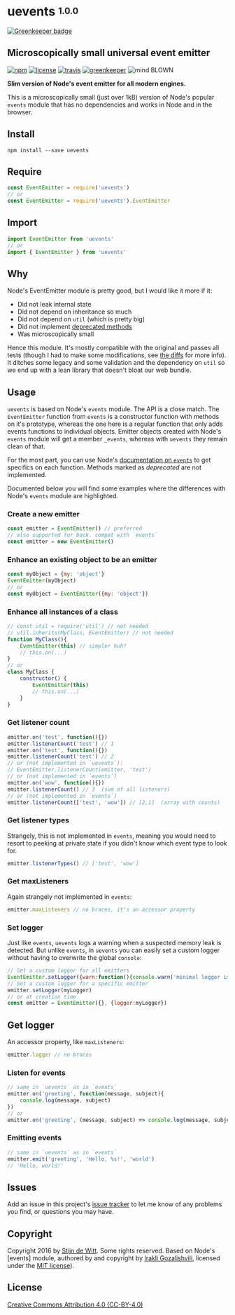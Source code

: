 # uevents <sup><sub>1.0.0</sub></sup>

[![Greenkeeper badge](https://badges.greenkeeper.io/Download/uevents.svg)](https://greenkeeper.io/)

## Microscopically small universal event emitter

[![npm](https://img.shields.io/npm/v/uevents.svg)](https://npmjs.com/package/uevents)
[![license](https://img.shields.io/npm/l/uevents.svg)](https://creativecommons.org/licenses/by/4.0/)
[![travis](https://img.shields.io/travis/Download/uevents.svg)](https://travis-ci.org/Download/uevents)
[![greenkeeper](https://img.shields.io/david/Download/uevents.svg)](https://greenkeeper.io/)
![mind BLOWN](https://img.shields.io/badge/mind-BLOWN-ff69b4.svg)

**Slim version of Node's event emitter for all modern engines.**

This is a microscopically small (just over 1kB) version of Node's
popular `events` module that has no dependencies and works in 
Node and in the browser.

## Install ##

```
npm install --save uevents
```

## Require ##

```js
const EventEmitter = require('uevents')
// or
const EventEmitter = require('uevents').EventEmitter
```

## Import

```js
import EventEmitter from 'uevents'
// or
import { EventEmitter } from 'uevents'
```
## Why
Node's EventEmitter module is pretty good, but I would like it more if it:

* Did not leak internal state
* Did not depend on inheritance so much
* Did not depend on `util` (which is pretty big)
* Did not implement [deprecated methods](https://nodejs.org/api/events.html#events_eventemitter_listenercount_emitter_eventname)
* Was microscopically small

Hence this module. It's mostly compatible with the original and passes all
tests (though I had to make some modifications,
see [the diffs](https://github.com/Download/uevents/commit/5183787756773699e92180018ece0d786bca1087)
for more info).
It ditches some legacy and some validation and the dependency on `util` so
we end up with a lean library that doesn't bloat our web bundle.

## Usage ##
`uevents` is based on Node's `events` module. The API is a close match.
The `EventEmitter` function from `events` is a constructor function with methods
on it's prototype, whereas the one here is a regular function that only adds
events functions to individual objects. Emitter objects created with Node's
`events` module will get a member `_events`, whereas with `uevents` they remain
clean of that.

For the most part, you can use Node's
[documentation on `events`](http://nodejs.org/api/events.html) to get specifics
on each function. Methods marked as *deprecated* are not implemented.

Documented below you will find some examples where the differences with Node's
`events` module are highlighted.

### Create a new emitter
```js
const emitter = EventEmitter() // preferred
// also supported for back. compat with `events`
const emitter = new EventEmitter()
```
### Enhance an existing object to be an emitter
```js
const myObject = {my: 'object'}
EventEmitter(myObject)
// or
const myObject = EventEmitter({my: 'object'})
```
### Enhance all instances of a class
```js
// const util = require('util') // not needed
// util.inherits(MyClass, EventEmitter) // not needed
function MyClass(){
	EventEmitter(this) // simpler huh?
	// this.on(...)
}
// or
class MyClass {
	constructor() {
		EventEmitter(this)
		// this.on(...)
	}
}
```
### Get listener count
```js
emitter.on('test', function(){})
emitter.listenerCount('test') // 1
emitter.on('test', function(){})
emitter.listenerCount('test') // 2
// or (not implemented in `uevents`):
// EventEmitter.listenerCount(emitter, 'test')
// or (not implemented in `events`)
emitter.on('wow', function(){})
emitter.listenerCount() // 3  (sum of all listeners)
// or (not implemented in `events`)
emitter.listenerCount(['test', 'wow']) // [2,1]  (array with counts)
```

### Get listener types
Strangely, this is not implemented in `events`, meaning you would need to
resort to peeking at private state if you didn't know which event type to
look for.
```js
emitter.listenerTypes() // ['test', 'wow']
```

### Get maxListeners
Again strangely not implemented in `events`:
```js
emitter.maxListeners // no braces, it's an accessor property
```

### Set logger
Just like `events`, `uevents` logs a warning when a suspected memory leak
is detected. But unlike `events`, in `uevents` you can easily set a custom
logger without having to overwrite the global `console`:

```js
// Set a custom logger for all emitters
EventEmitter.setLogger({warn:function(){console.warn('minimal logger implementation')}})
// Set a custom logger for a specific emitter
emitter.setLogger(myLogger)
// or at creation time
const emitter = EventEmitter({}, {logger:myLogger})
```

## Get logger
An accessor property, like `maxListeners`:
```js
emitter.logger // no braces
```

### Listen for events
```js
// same in `uevents` as in `events`
emitter.on('greeting', function(message, subject){
	console.log(message, subject)
})
// or
emitter.on('greeting', (message, subject) => console.log(message, subject))
```
### Emitting events
```js
// same in `uevents` as in `events`
emitter.emit('greeting', 'Hello, %s!', 'world')
// 'Hello, world!'
```

## Issues

Add an issue in this project's [issue tracker](https://github.com/download/uevents/issues)
to let me know of any problems you find, or questions you may have.


## Copyright

Copyright 2016 by [Stijn de Witt](http://StijnDeWitt.com). Some rights reserved.
Based on Node's [events] module, authored by and copyright by [Irakli Gozalishvili](http://jeditoolkit.com),
licensed under the [MIT license](https://github.com/download/uevents/blob/master/LICENSE-events.md)).

## License

[Creative Commons Attribution 4.0 (CC-BY-4.0)](https://creativecommons.org/licenses/by/4.0/)
